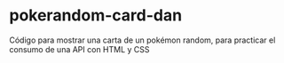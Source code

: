 # pokerandom-card-dan

Código para mostrar una carta de un pokémon random, para practicar el consumo de una API con HTML y CSS

